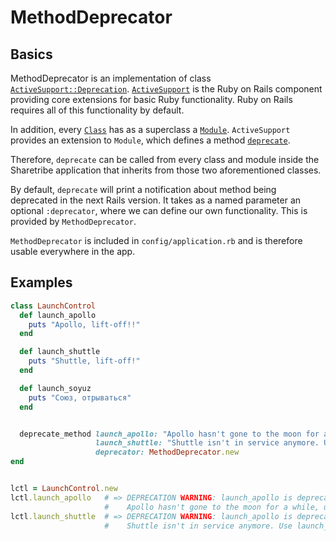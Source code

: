 # MethodDeprecator

## Basics

MethodDeprecator is an implementation of class
[`ActiveSupport::Deprecation`](http://api.rubyonrails.org/classes/ActiveSupport/Deprecation.html). [`ActiveSupport`](http://guides.rubyonrails.org/active_support_core_extensions.html)
is the Ruby on Rails component providing core extensions for basic Ruby functionality. Ruby on Rails requires all of this functionality by default.

In addition, every [`Class`](http://ruby-doc.org/core-2.2.0/Class.html) has as a superclass a [`Module`](http://ruby-doc.org/core-2.2.0/Module.html). `ActiveSupport` provides an extension to `Module`, which defines a method [`deprecate`](http://api.rubyonrails.org/classes/Module.html#method-i-deprecate).

Therefore, `deprecate` can be called from every class and module inside the Sharetribe application that inherits from those two aforementioned classes.

By default, `deprecate` will print a notification about method being deprecated in the next Rails version. It takes as a named parameter an optional `:deprecator`, where we can define our own functionality. This is provided by `MethodDeprecator`.

`MethodDeprecator` is included in `config/application.rb` and is therefore usable everywhere in the app.

## Examples

```ruby
class LaunchControl
  def launch_apollo
    puts "Apollo, lift-off!!"
  end

  def launch_shuttle
    puts "Shuttle, lift-off!"
  end

  def launch_soyuz
    puts "Союз, отрываться"
  end


  deprecate_method launch_apollo: "Apollo hasn't gone to the moon for a while, use launch_soyuz instead.",
                   launch_shuttle: "Shuttle isn't in service anymore. Use launch_soyuz instead.",
                   deprecator: MethodDeprecator.new
end


lctl = LaunchControl.new
lctl.launch_apollo   # => DEPRECATION WARNING: launch_apollo is deprecated and will be removed in future. |
                     #    Apollo hasn't gone to the moon for a while, use launch_soyuz instead. (called from <main> at (pry):41
lctl.launch_shuttle  # => DEPRECATION WARNING: launch_apollo is deprecated and will be removed in future. |
                     #    Shuttle isn't in service anymore. Use launch_soyuz instead. (called from <main> at (pry):43
```
